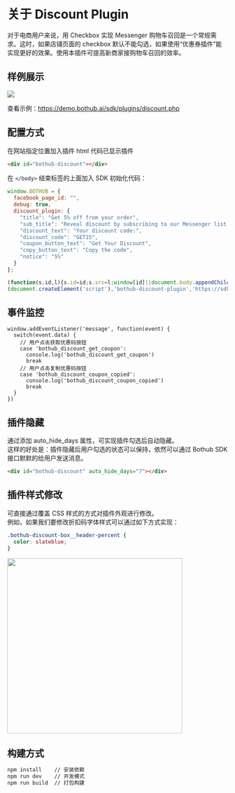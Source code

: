 # 关于 Discount Plugin

对于电商用户来说，用 Checkbox 实现 Messenger 购物车召回是一个常规需求。这时，如果店铺页面的 checkbox 默认不能勾选，如果使用“优惠券插件”能实现更好的效果。使用本插件可提高新商家接购物车召回的效率。

## 样例展示

![](https://user-images.githubusercontent.com/32947262/40961440-35937f12-68d5-11e8-8532-3fb3cb216516.png)

查看示例：https://demo.bothub.ai/sdk/plugins/discount.php

## 配置方式

在网站指定位置加入插件 html 代码已显示插件

```html
<div id="bothub-discount"></div>
```

在 `</body>` 结束标签的上面加入 SDK 初始化代码：

```js
window.BOTHUB = {
  facebook_page_id: "",
  debug: true,
  discount_plugin: {
    "title": "Get 5% off from your order",
    "sub_title": "Reveal discount by subscribing to our Messenger list:",
    "discount_text": "Your discount code:",
    "discount_code": "GET15",
    "coupon_button_text": "Get Your Discount",
    "copy_button_text": "Copy the code",
    "notice": "5%"
  }
};

(function(s,id,l){s.id=id;s.src=l;window[id]||document.body.appendChild(s)})
(document.createElement('script'),'bothub-discount-plugin','https://sdk.bothub.ai/plugins/discount.js');
```

## 事件监控

```
window.addEventListener('message', function(event) {
  switch(event.data) {
    // 用户点击获取优惠码按钮
    case 'bothub_discount_get_coupon':
      console.log('bothub_discount_get_coupon')
      break
    // 用户点击复制优惠码按钮
    case 'bothub_discount_coupon_copied':
      console.log('bothub_discount_coupon_copied')
      break
  }
})
```

## 插件隐藏

通过添加 auto_hide_days 属性，可实现插件勾选后自动隐藏。  
这样的好处是：插件隐藏后用户勾选的状态可以保持，依然可以通过 Bothub SDK 接口默默的给用户发送消息。

```html
<div id="bothub-discount" auto_hide_days="7"></div>
```

## 插件样式修改

可直接通过覆盖 CSS 样式的方式对插件外观进行修改。  
例如，如果我们要修改折扣码字体样式可以通过如下方式实现：

```css
.bothub-discount-box__header-percent {
  color: slateblue;
}
```

<img src="https://ws2.sinaimg.cn/large/006tNc79gy1fziys2p4f6j30lk0dmwfq.jpg" style="width: 400px">

## 构建方式

```bash
npm install    // 安装依赖
npm run dev    // 开发模式
npm run build  // 打包构建
```
